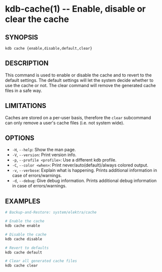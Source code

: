 # kdb-cache(1) -- Enable, disable or clear the cache

## SYNOPSIS

`kdb cache {enable,disable,default,clear}`

## DESCRIPTION

This command is used to enable or disable the cache and to revert
to the default settings. The default settings will let the system
decide whether to use the cache or not. The clear command will
remove the generated cache files in a safe way.

## LIMITATIONS

Caches are stored on a per-user basis, therefore the `clear`
subcommand can only remove a user's cache files (i.e. not system wide).

## OPTIONS

- `-H`, `--help`:
  Show the man page.
- `-V`, `--version`:
  Print version info.
- `-p`, `--profile <profile>`:
  Use a different kdb profile.
- `-C`, `--color <when>`:
  Print never/auto(default)/always colored output.
- `-v`, `--verbose`:
  Explain what is happening. Prints additional information in case of errors/warnings.
- `-d`, `--debug`:
  Give debug information. Prints additional debug information in case of errors/warnings.

## EXAMPLES

```sh
# Backup-and-Restore: system/elektra/cache

# Enable the cache
kdb cache enable

# Disable the cache
kdb cache disable

# Revert to defaults
kdb cache default

# Clear all generated cache files
kdb cache clear
```
